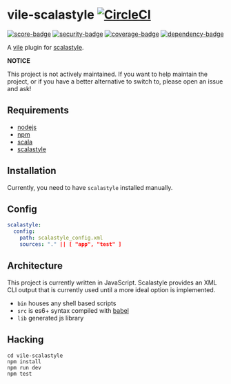 # vile-scalastyle [![CircleCI](https://circleci.com/gh/forthright/vile-scalastyle.svg?style=shield&circle-token=004bffac81b98d18e7d2af91c9cf38987de69a0d)](https://circleci.com/gh/forthright/vile-scalastyle)

[![score-badge](https://vile.io/api/v0/projects/vile-scalastyle/badges/score?token=USryyHar5xQs7cBjNUdZ)](https://vile.io/~brentlintner/vile-scalastyle) [![security-badge](https://vile.io/api/v0/projects/vile-scalastyle/badges/security?token=USryyHar5xQs7cBjNUdZ)](https://vile.io/~brentlintner/vile-scalastyle) [![coverage-badge](https://vile.io/api/v0/projects/vile-scalastyle/badges/coverage?token=USryyHar5xQs7cBjNUdZ)](https://vile.io/~brentlintner/vile-scalastyle) [![dependency-badge](https://vile.io/api/v0/projects/vile-scalastyle/badges/dependency?token=USryyHar5xQs7cBjNUdZ)](https://vile.io/~brentlintner/vile-scalastyle)

A [vile](https://vile.io) plugin for [scalastyle](http://www.scalastyle.org).

**NOTICE**

This project is not actively maintained. If you want to
help maintain the project, or if you have a better
alternative to switch to, please open an issue and ask!

## Requirements

- [nodejs](http://nodejs.org)
- [npm](http://npmjs.org)
- [scala](http://php.net)
- [scalastyle](http://www.scalastyle.org)

## Installation

Currently, you need to have `scalastyle` installed manually.

## Config

```yml
scalastyle:
  config:
    path: scalastyle_config.xml
    sources: "." || [ "app", "test" ]
```

## Architecture

This project is currently written in JavaScript. Scalastyle provides
an XML CLI output that is currently used until a more ideal
option is implemented.

- `bin` houses any shell based scripts
- `src` is es6+ syntax compiled with [babel](https://babeljs.io)
- `lib` generated js library

## Hacking

    cd vile-scalastyle
    npm install
    npm run dev
    npm test
